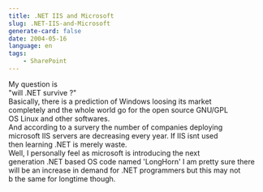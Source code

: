 ```yaml
---
title: .NET IIS and Microsoft
slug: .NET-IIS-and-Microsoft
generate-card: false
date: 2004-05-16
language: en
tags:
    - SharePoint
---
```



My question is  
"will .NET survive ?"  
Basically, there is a prediction of Windows loosing its market  
completely and the whole world go for the open source GNU/GPL  
OS Linux and other softwares.  
And according to a survery the number of companies deploying  
microsoft IIS servers are decreasing every year. If IIS isnt used  
then learning .NET is merely waste.  
Well, I personally feel as microsoft is introducing the next  
generation .NET based OS code named 'LongHorn' I am pretty sure there  
will be an increase in demand for .NET programmers but this may not  
b the same for longtime though.